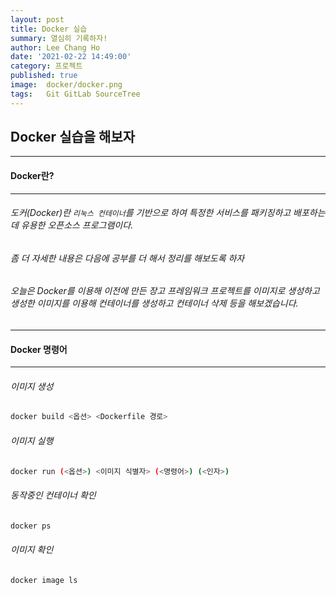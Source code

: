 ```yaml
---
layout: post
title: Docker 실습
summary: 열심히 기록하자!
author: Lee Chang Ho
date: '2021-02-22 14:49:00'
category: 프로젝트
published: true
image:  docker/docker.png
tags:   Git GitLab SourceTree
---
```


## Docker 실습을 해보자

---
#### Docker란?
---
###### 도커(Docker)란 `리눅스 컨테이너`를 기반으로 하여 특정한 서비스를 패키징하고 배포하는데 유용한 오픈소스 프로그램이다.
###### 좀 더 자세한 내용은 다음에 공부를 더 해서 정리를 해보도록 하자
###### 오늘은 Docker를 이용해 이전에 만든 장고 프레임워크 프로젝트를 이미지로 생성하고  생성한 이미지를 이용해 컨테이너를 생성하고 컨테이너 삭제 등을 해보겠습니다.

---
#### Docker 명령어
---
###### 이미지 생성
```bash
docker build <옵션> <Dockerfile 경로>
```
###### 이미지 실행
```bash
docker run (<옵션>) <이미지 식별자> (<명령어>) (<인자>)
```
###### 동작중인 컨테이너 확인
```bash
docker ps
```
###### 이미지 확인
```bash
docker image ls
```
<!--stackedit_data:
eyJoaXN0b3J5IjpbLTE5OTM5MDEwOTAsLTEyNjMxNTc1MTUsLT
kxMDc3ODUwMCwtMjk1OTY2NDMwLC0xMzE2Mjg5NTE5XX0=
-->